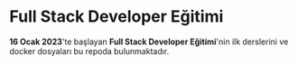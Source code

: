 <h1>Full Stack Developer Eğitimi</h1>

<b>16 Ocak 2023</b>'te başlayan <b>Full Stack Developer Eğitimi</b>'nin ilk derslerini ve docker dosyaları bu repoda bulunmaktadır.
